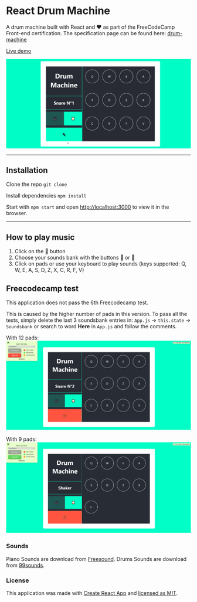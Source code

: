 # React Drum Machine

A drum machine built with React and ❤️ as part of the FreeCodeCamp Front-end certification. 
The specification page can be found here: [drum-machine](https://learn.freecodecamp.org/front-end-libraries/front-end-libraries-projects/build-a-drum-machine)

[Live demo](https://mattldwig.github.io/react-drum-machine/)

![React Drum Machine](presentation-gif.gif)

---

## Installation

Clone the repo `git clone`

Install dependencies `npm install`

Start with `npm start` and open [http://localhost:3000](http://localhost:3000) to view it in the browser.

---

## How to play music

1. Click on the 🔌 button
2. Choose your sounds bank with the buttons 🎹 or 🥁
3. Click on pads or use your keyboard to play sounds (keys supported: Q, W, E, A, S, D, Z, X, C, R, F, V)

## Freecodecamp test

This application does not pass the 6th Freecodecamp test. 

This is caused by the higher number of pads in this version. To pass all the tests, simply delete the last 3 soundsbank entries in: `App.js` -> `this.state` -> `Soundsbank`
or search to word **Here** in `App.js` and follow the comments.

With 12 pads:
![React Drum Machine test failed](test-failed.png)

With 9 pads:
![React Drum Machine test failed](test-passed.png)



### Sounds

Piano Sounds are download from [Freesound](https://freesound.org).
Drums Sounds are download from [99sounds](http://99sounds.org).

### License

This application was made with [Create React App](https://github.com/facebook/create-react-app) and [licensed as MIT](License.md).


